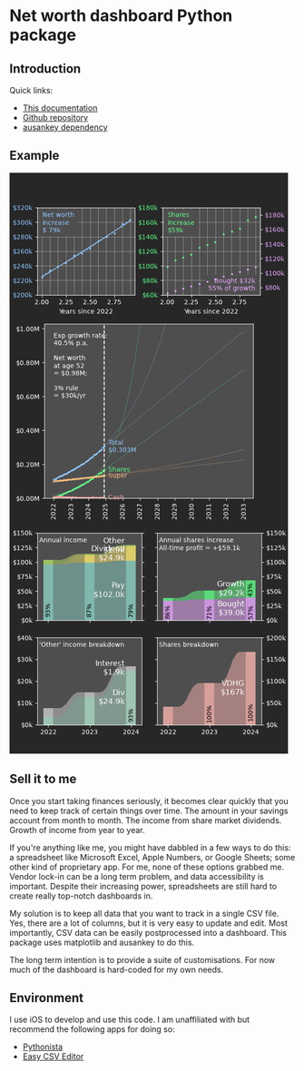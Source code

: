 # Net worth dashboard Python package

## Introduction

Quick links:

* [This documentation](https://wspr.io/networthdash/)
* [Github repository](https://github.com/wspr/networthdash)
* [ausankey dependency](https://aumag.github.io/ausankey/)

## Example

![Example of the Net Worth Dashboard.](nwd-xmpl.png)

## Sell it to me

Once you start taking finances seriously, it becomes clear quickly that you need to keep track of certain things over time. The amount in your savings account from month to month. The income from share market dividends. Growth of income from year to year.

If you're anything like me, you might have dabbled in a few ways to do this: a spreadsheet like Microsoft Excel, Apple Numbers, or Google Sheets; some other kind of proprietary app. For me, none of these options grabbed me. Vendor lock-in can be a long term problem, and data accessibility is important. Despite their increasing power, spreadsheets are still hard to create really top-notch dashboards in.

My solution is to keep all data that you want to track in a single CSV file. Yes, there are a lot of columns, but it is very easy to update and edit. Most importantly, CSV data can be easily postprocessed into a dashboard. This package uses matplotlib and ausankey to do this.

The long term intention is to provide a suite of customisations. For now much of the dashboard is hard-coded for my own needs.

## Environment

I use iOS to develop and use this code. I am unaffiliated with but recommend the following apps for doing so:

* [Pythonista](http://omz-software.com/pythonista/)
* [Easy CSV Editor](https://vdt-labs.com/easy-csv-editor/)